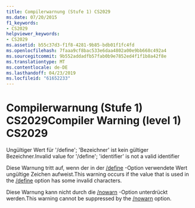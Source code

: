 ```yaml
---
title: Compilerwarnung (Stufe 1) CS2029
ms.date: 07/20/2015
f1_keywords:
- CS2029
helpviewer_keywords:
- CS2029
ms.assetid: b55c37d3-f1f8-4281-9b85-bdb01f1fc4fd
ms.openlocfilehash: 7faaa9cf8bac533e6daa4802a00e9bb668c492a4
ms.sourcegitcommit: 9b552addadfb57fab0b9e7852ed4f1f1b8a42f8e
ms.translationtype: MT
ms.contentlocale: de-DE
ms.lasthandoff: 04/23/2019
ms.locfileid: "61652233"
---
```

# <a name="compiler-warning-level-1-cs2029"></a><span data-ttu-id="eebda-102">Compilerwarnung (Stufe 1) CS2029</span><span class="sxs-lookup"><span data-stu-id="eebda-102">Compiler Warning (level 1) CS2029</span></span>
<span data-ttu-id="eebda-103">Ungültiger Wert für '/define'; 'Bezeichner' ist kein gültiger Bezeichner.</span><span class="sxs-lookup"><span data-stu-id="eebda-103">Invalid value for '/define'; 'identifier' is not a valid identifier</span></span>  
  
 <span data-ttu-id="eebda-104">Diese Warnung tritt auf, wenn der in der [/define](../../csharp/language-reference/compiler-options/define-compiler-option.md) -Option verwendete Wert ungültige Zeichen aufweist.</span><span class="sxs-lookup"><span data-stu-id="eebda-104">This warning occurs if the value that is used in the [/define](../../csharp/language-reference/compiler-options/define-compiler-option.md) option has some invalid characters.</span></span>  
  
 <span data-ttu-id="eebda-105">Diese Warnung kann nicht durch die [/nowarn](../../csharp/language-reference/compiler-options/nowarn-compiler-option.md) -Option unterdrückt werden.</span><span class="sxs-lookup"><span data-stu-id="eebda-105">This warning cannot be suppressed by the [/nowarn](../../csharp/language-reference/compiler-options/nowarn-compiler-option.md) option.</span></span>
